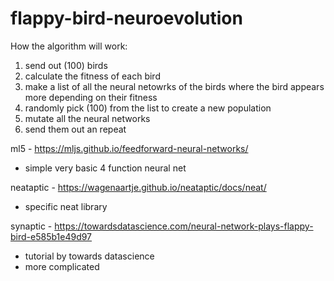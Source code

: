 # flappy-bird-neuroevolution

How the algorithm will work:
1. send out (100) birds
2. calculate the fitness of each bird
3. make a list of all the neural netowrks of the birds where the bird appears more depending on their fitness
4. randomly pick (100) from the list to create a new population
5. mutate all the neural networks
6. send them out an repeat


ml5 - https://mljs.github.io/feedforward-neural-networks/
* simple very basic 4 function neural net


neataptic - https://wagenaartje.github.io/neataptic/docs/neat/
* specific neat library


synaptic - https://towardsdatascience.com/neural-network-plays-flappy-bird-e585b1e49d97
* tutorial by towards datascience
* more complicated
